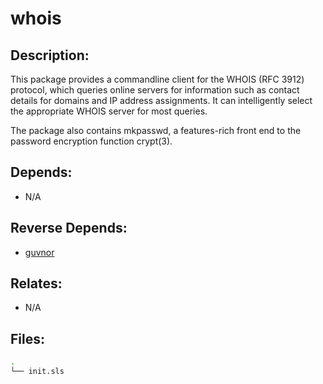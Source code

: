 # whois

## Description:

This package provides a commandline client for the WHOIS (RFC 3912) protocol, which queries online servers for information such as contact details for domains and IP address assignments. It can intelligently select the appropriate WHOIS server for most queries.

The package also contains mkpasswd, a features-rich front end to the password encryption function crypt(3).

## Depends:

  -  N/A

## Reverse Depends:

  -  [guvnor](/salt/guvnor)

## Relates:

  -  N/A

## Files:

```bash
.
└── init.sls
```
